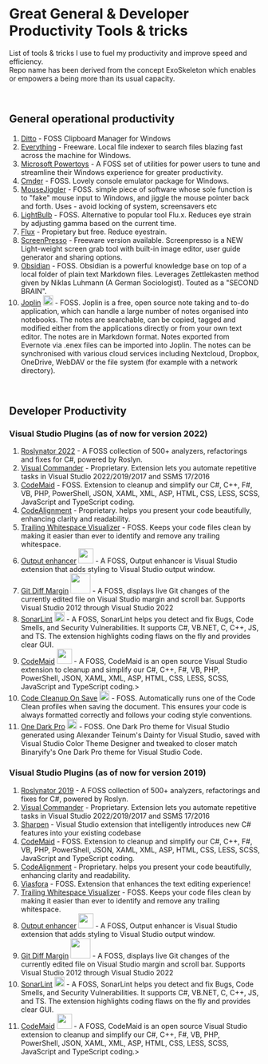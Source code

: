 # Great General & Developer Productivity Tools & tricks
List of tools & tricks I use to fuel my productivity and improve speed and efficiency.<br />
Repo name has been derived from the concept ExoSkeleton which enables or empowers a being more than its usual capacity.

<br />

## General operational productivity
1. [Ditto](https://github.com/sabrogden/ditto) - FOSS Clipboard Manager for Windows
2. [Everything](https://www.voidtools.com/) - Freeware. Local file indexer to search files blazing fast across the machine for Windows.
3. [Microsoft Powertoys](https://github.com/microsoft/PowerToys) - A FOSS set of utilities for power users to tune and streamline their Windows experience for greater productivity.
4. [Cmder](https://github.com/cmderdev/cmder) - FOSS. Lovely console emulator package for Windows.
5. [MouseJiggler](https://github.com/arkane-systems/mousejiggler) - FOSS. simple piece of software whose sole function is to "fake" mouse input to Windows, and jiggle the mouse pointer back and forth. Uses - avoid locking of system, screensavers etc
6. [LightBulb](https://github.com/Tyrrrz/LightBulb) - FOSS. Alternative to popular tool Flu.x. Reduces eye strain by adjusting gamma based on the current time.
7. [Flux](https://justgetflux.com/) - Propietary but free. Reduce eyestrain. 
8. [ScreenPresso](https://www.screenpresso.com) - Freeware version available. Screenpresso is a NEW Light-weight screen grab tool with built-in image editor, user guide generator and sharing options.
9. [Obsidian](https://obsidian.md/) - FOSS. Obsidian is a powerful knowledge base on top of a local folder of plain text Markdown files. Leverages Zettlekasten method given by Niklas Luhmann (A German Sociologist). Touted as a "SECOND BRAIN".
10. [Joplin](https://github.com/laurent22/joplin) <img src="https://raw.githubusercontent.com/laurent22/joplin/dev/Assets/LinuxIcons/256x256.png" width=20> - FOSS. Joplin is a free, open source note taking and to-do application, which can handle a large number of notes organised into notebooks. The notes are searchable, can be copied, tagged and modified either from the applications directly or from your own text editor. The notes are in Markdown format. Notes exported from Evernote via .enex files can be imported into Joplin. The notes can be synchronised with various cloud services including Nextcloud, Dropbox, OneDrive, WebDAV or the file system (for example with a network directory).
<br />

## Developer Productivity
### Visual Studio Plugins (as of now for version 2022)
1. [Roslynator 2022](https://github.com/JosefPihrt/Roslynator) - A FOSS collection of 500+ analyzers, refactorings and fixes for C#, powered by Roslyn. 
2. [Visual Commander](https://vlasovstudio.com/visual-commander/) - Proprietary. Extension lets you automate repetitive tasks in Visual Studio 2022/2019/2017 and SSMS 17/2016
3. [CodeMaid](https://github.com/codecadwallader/codemaid) - FOSS. Extension to cleanup and simplify our C#, C++, F#, VB, PHP, PowerShell, JSON, XAML, XML, ASP, HTML, CSS, LESS, SCSS, JavaScript and TypeScript coding.
4. [CodeAlignment](https://marketplace.visualstudio.com/items?itemName=cpmcgrath.Codealignment) - Proprietary. helps you present your code beautifully, enhancing clarity and readability.
5. [Trailing Whitespace Visualizer](https://github.com/madskristensen/TrailingWhitespace) - FOSS. Keeps your code files clean by making it easier than ever to identify and remove any trailing whitespace.
6. [Output enhancer](https://github.com/MykolaBalakin/VSOutputEnhancer) <img src="https://nikolaybalakin.gallerycdn.vsassets.io/extensions/nikolaybalakin/outputenhancer/1.8/1626436033529/Microsoft.VisualStudio.Services.Icons.Default" width="30"> - A FOSS, Output enhancer is Visual Studio extension that adds styling to Visual Studio output window. 
7. [Git Diff Margin](https://github.com/laurentkempe/GitDiffMargin) <img src="https://laurentkempe.gallerycdn.vsassets.io/extensions/laurentkempe/gitdiffmargin/3.12.1/1628110393905/Microsoft.VisualStudio.Services.Icons.Default" width="40"> - A FOSS, displays live Git changes of the currently edited file on Visual Studio margin and scroll bar. Supports Visual Studio 2012 through Visual Studio 2022
8. [SonarLint](https://github.com/SonarSource/sonarlint-visualstudio) <img src="https://sonarsource.gallerycdn.vsassets.io/extensions/sonarsource/sonarlintforvisualstudio2022/5.1.0.39724/1637163880038/Microsoft.VisualStudio.Services.Icons.Default" width=20> - A FOSS, SonarLint helps you detect and fix Bugs, Code Smells, and Security Vulnerabilities. It supports C#, VB.NET, C, C++, JS, and TS. The extension highlights coding flaws on the fly and provides clear GUI.
9. [CodeMaid](https://github.com/codecadwallader/codemaid) <img src="https://www.vsixgallery.com/extensions/4c82e17d-927e-42d2-8460-b473ac7df316/icon-12.0.png?v=D6bq1U66x8xJnb7UCPkg0wbJHnjI-qDQ8xQiVOH8ohM" width=30> - A FOSS, CodeMaid is an open source Visual Studio extension to cleanup and simplify our C#, C++, F#, VB, PHP, PowerShell, JSON, XAML, XML, ASP, HTML, CSS, LESS, SCSS, JavaScript and TypeScript coding.>
10. [Code Cleanup On Save](https://github.com/madskristensen/CodeCleanupOnSave) <img src="https://madskristensen.gallerycdn.vsassets.io/extensions/madskristensen/codecleanuponsave/1.0.12/1623431317897/Microsoft.VisualStudio.Services.Icons.Default" width=20> - FOSS. Automatically runs one of the Code Clean profiles when saving the document. This ensures your code is always formatted correctly and follows your coding style conventions.
11. [One Dark Pro](https://github.com/AdrianWilczynski/OneDarkPro) <img src="https://adrianwilczynski.gallerycdn.vsassets.io/extensions/adrianwilczynski/one-dark-pro/3.0/1632249378411/Microsoft.VisualStudio.Services.Icons.Default" width=20> - FOSS. One Dark Pro theme for Visual Studio generated using Alexander Teinum's Dainty for Visual Studio, saved with Visual Studio Color Theme Designer and tweaked to closer match Binaryify's One Dark Pro theme for Visual Studio Code.


### Visual Studio Plugins (as of now for version 2019)
1. [Roslynator 2019](https://github.com/JosefPihrt/Roslynator) - A FOSS collection of 500+ analyzers, refactorings and fixes for C#, powered by Roslyn. 
2. [Visual Commander](https://vlasovstudio.com/visual-commander/) - Proprietary. Extension lets you automate repetitive tasks in Visual Studio 2022/2019/2017 and SSMS 17/2016
3. [Sharpen](https://github.com/sharpenrocks/Sharpen) - Visual Studio extension that intelligently introduces new C# features into your existing codebase 
4. [CodeMaid](https://github.com/codecadwallader/codemaid) - FOSS. Extension to cleanup and simplify our C#, C++, F#, VB, PHP, PowerShell, JSON, XAML, XML, ASP, HTML, CSS, LESS, SCSS, JavaScript and TypeScript coding.
5. [CodeAlignment](https://marketplace.visualstudio.com/items?itemName=cpmcgrath.Codealignment) - Proprietary. helps you present your code beautifully, enhancing clarity and readability.
6. [Viasfora](https://github.com/tomasr/viasfora/) - FOSS. Extension that enhances the text editing experience!
7. [Trailing Whitespace Visualizer](https://marketplace.visualstudio.com/items?itemName=MadsKristensen.TrailingWhitespaceVisualizer) - FOSS. Keeps your code files clean by making it easier than ever to identify and remove any trailing whitespace.
8. [Output enhancer](https://github.com/MykolaBalakin/VSOutputEnhancer) <img src="https://nikolaybalakin.gallerycdn.vsassets.io/extensions/nikolaybalakin/outputenhancer/1.8/1626436033529/Microsoft.VisualStudio.Services.Icons.Default" width="30"> - A FOSS, Output enhancer is Visual Studio extension that adds styling to Visual Studio output window. 
9. [Git Diff Margin](https://github.com/laurentkempe/GitDiffMargin) <img src="https://laurentkempe.gallerycdn.vsassets.io/extensions/laurentkempe/gitdiffmargin/3.12.1/1628110393905/Microsoft.VisualStudio.Services.Icons.Default" width="40"> - A FOSS, displays live Git changes of the currently edited file on Visual Studio margin and scroll bar. Supports Visual Studio 2012 through Visual Studio 2022
10. [SonarLint](https://github.com/SonarSource/sonarlint-visualstudio) <img src="https://sonarsource.gallerycdn.vsassets.io/extensions/sonarsource/sonarlintforvisualstudio2022/5.1.0.39724/1637163880038/Microsoft.VisualStudio.Services.Icons.Default" width=20> - A FOSS, SonarLint helps you detect and fix Bugs, Code Smells, and Security Vulnerabilities. It supports C#, VB.NET, C, C++, JS, and TS. The extension highlights coding flaws on the fly and provides clear GUI.
11. [CodeMaid](https://github.com/codecadwallader/codemaid) <img src="https://www.vsixgallery.com/extensions/4c82e17d-927e-42d2-8460-b473ac7df316/icon-12.0.png?v=D6bq1U66x8xJnb7UCPkg0wbJHnjI-qDQ8xQiVOH8ohM" width=30> - A FOSS, CodeMaid is an open source Visual Studio extension to cleanup and simplify our C#, C++, F#, VB, PHP, PowerShell, JSON, XAML, XML, ASP, HTML, CSS, LESS, SCSS, JavaScript and TypeScript coding.>